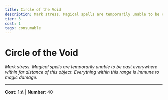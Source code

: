 ```yaml
---
title: Circle of the Void
description: Mark stress. Magical spells are temporarily unable to be cast everywhere within far distance of this object. Everything within this range is immune to magic damage.
tier: 3
cost: 1
tags: consumable
---
```

# Circle of the Void

_Mark stress. Magical spells are temporarily unable to be cast everywhere within far distance of this object. Everything within this range is immune to magic damage._

___
**Cost:** 1💰 | **Number**: 40
